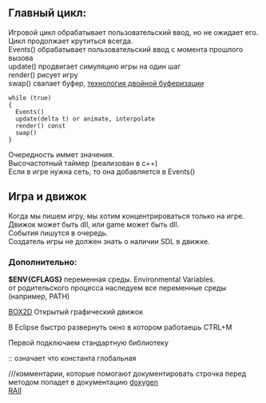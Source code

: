 ## Главный цикл:
Игровой цикл обрабатывает пользовательский ввод, но не ожидает его. Цикл продолжает крутиться всегда. <br>
Events() обрабатывает пользовательский ввод с момента прошлого вызова<br>
update() продвигает симуляцию игры на один шаг<br>
render() рисует игру<br>
swap() свапает буфер, 
<a href="https://martalex.gitbooks.io/gameprogrammingpatterns/content/chapter-3/3.1-double-buffering.html">технология двойной буферизации</a>
```
while (true)
{
  Events()
  update(delta t) or animate, interpolate
  render() const
  swap()
}
```
Очередность иммет значения.<br>
Высочастотный таймер (реализован в с++)<br>
Если в игре нужна сеть, то она добавляется в Events()<br>

## Игра и движок
Когда мы пишем игру, мы хотим концентрироваться только на игре.<br>
Движок может быть dll, или game может быть dll.<br>
События пишутся в очередь.<br>
Создатель игры не должен знать о наличии SDL в движке. 

### Дополнительно:
<b> $ENV{CFLAGS} </b> 
переменная среды. Environmental Variables.<br> 
от родительского процесса наследуем все переменные среды (например, PATH)<br>

<a href="http://box2d.org/">BOX2D</a> Открытый графический движок<br>

В Eclipse быстро развернуть окно в котором работаешь CTRL+M<br>

Первой подключаем стандартную библиотеку<br>

:: означает что константа глобальная<br> 

///комментарии, которые помогают документировать
строчка перед методом попадет в документацию
<a href="https://habrahabr.ru/post/252101/">doxygen</a><br>
<a href="https://ru.wikipedia.org/wiki/%D0%9F%D0%BE%D0%BB%D1%83%D1%87%D0%B5%D0%BD%D0%B8%D0%B5_%D1%80%D0%B5%D1%81%D1%83%D1%80%D1%81%D0%B0_%D0%B5%D1%81%D1%82%D1%8C_%D0%B8%D0%BD%D0%B8%D1%86%D0%B8%D0%B0%D0%BB%D0%B8%D0%B7%D0%B0%D1%86%D0%B8%D1%8F">RAII</a><br>

